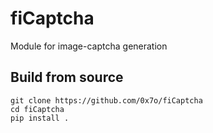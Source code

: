# fiCaptcha
Module for image-captcha generation

## Build from source
```
git clone https://github.com/0x7o/fiCaptcha
cd fiCaptcha
pip install .
```